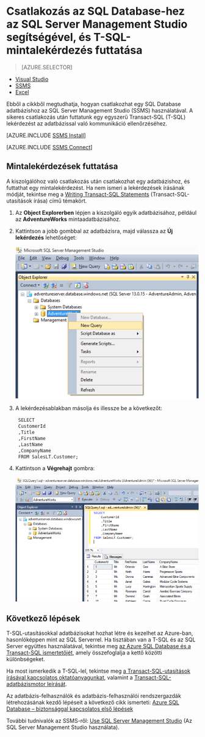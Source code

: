 <properties
    pageTitle="Csatlakozás az SQL Database-hez – SQL Server Management Studio | Microsoft Azure"
    description="Ebből a cikkből megtudhatja, hogyan csatlakozhat az SQL Database-hez az Azure-ban az SQL Server Management Studio (SSMS) használatával. Ezt követően pedig mintalekérdezést futtathat a Transact-SQL (T-SQL) használatával."
    metaCanonical=""
    keywords="csatlakozás sql database-hez,sql server management studio"
    services="sql-database"
    documentationCenter=""
    authors="stevestein"
    manager="jhubbard"
    editor="" />

<tags
    ms.service="sql-database"
    ms.workload="data-management"
    ms.tgt_pltfrm="na"
    ms.devlang="na"
    ms.topic="get-started-article"
    ms.date="08/17/2016"
    ms.author="sstein;carlrab" />


# Csatlakozás az SQL Database-hez az SQL Server Management Studio segítségével, és T-SQL-mintalekérdezés futtatása

> [AZURE.SELECTOR]
- [Visual Studio](sql-database-connect-query.md)
- [SSMS](sql-database-connect-query-ssms.md)
- [Excel](sql-database-connect-excel.md)

Ebből a cikkből megtudhatja, hogyan csatlakozhat egy SQL Database adatbázishoz az SQL Server Management Studio (SSMS) használatával. A sikeres csatlakozás után futtatunk egy egyszerű Transact-SQL (T-SQL) lekérdezést az adatbázissal való kommunikáció ellenőrzéséhez.

[AZURE.INCLUDE [SSMS Install](../../includes/sql-server-management-studio-install.md)]

[AZURE.INCLUDE [SSMS Connect](../../includes/sql-database-sql-server-management-studio-connect-server-principal.md)]


## Mintalekérdezések futtatása

A kiszolgálóhoz való csatlakozás után csatlakozhat egy adatbázishoz, és futtathat egy mintalekérdezést. Ha nem ismeri a lekérdezések írásának módját, tekintse meg a [Writing Transact-SQL Statements](https://msdn.microsoft.com/library/ms365303.aspx) (Transact-SQL-utasítások írása) című témakört.

1. Az **Object Explorerben** lépjen a kiszolgáló egyik adatbázisához, például az **AdventureWorks** mintaadatbázisához.
2. Kattintson a jobb gombbal az adatbázisra, majd válassza az **Új lekérdezés** lehetőséget:

    ![Új lekérdezés. Csatlakozás SQL Database-kiszolgálóhoz: SQL Server Management Studio](./media/sql-database-connect-query-ssms/4-run-query.png)

3. A lekérdezésablakban másolja és illessze be a következőt:

        SELECT
        CustomerId
        ,Title
        ,FirstName
        ,LastName
        ,CompanyName
        FROM SalesLT.Customer;

4. Kattintson a **Végrehajt** gombra:

    ![Siker. Csatlakozás SQL Database-kiszolgálóhoz: SQL Server Management Studio](./media/sql-database-connect-query-ssms/5-success.png)

## Következő lépések

T-SQL-utasításokkal adatbázisokat hozhat létre és kezelhet az Azure-ban, hasonlóképpen mint az SQL Serverrel. Ha tisztában van a T-SQL és az SQL Server együttes használatával, tekintse meg [az Azure SQL Database és a Transact-SQL ismertetőjét](sql-database-transact-sql-information.md), amely összefoglalja a kettő közötti különbségeket.

Ha most ismerkedik a T-SQL-lel, tekintse meg [a Transact-SQL-utasítások írásával kapcsolatos oktatóanyagunkat](https://msdn.microsoft.com/library/ms365303.aspx), valamint a [Transact-SQL-adatbázismotor leírását](https://msdn.microsoft.com/library/bb510741.aspx).

Az adatbázis-felhasználók és adatbázis-felhasználói rendszergazdák létrehozásának kezdő lépéseit a következő cikk ismerteti: [Azure SQL Database – biztonsággal kapcsolatos első lépések](sql-database-get-started-security.md)

További tudnivalók az SSMS-ről: [Use SQL Server Management Studio](https://msdn.microsoft.com/library/ms174173.aspx) (Az SQL Server Management Studio használata).



<!--HONumber=Sep16_HO4-->


